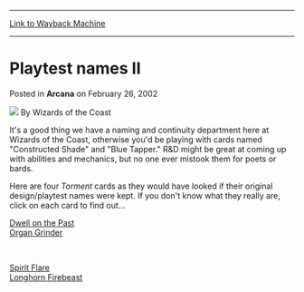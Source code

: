 
---
[Link to Wayback Machine](https://web.archive.org/web/20220701161250/https://magic.wizards.com/en/articles/archive/playtest-names-ii-2002-02-26)

[_metadata_:author]:- "Wizards of the Coast"
[_metadata_:description]:- "It's a good thing we have a naming and continuity department here at Wizards of the Coast, otherwise you'd be playing with cards named `Constructed Shade` and `Blue Tapper.` R&D might be great at coming up with abilities and mechanics, but no one ever mistook them for poets or bards. Here are four Torment cards as they would have looked if their original design/playtest names"
[_metadata_:generator]:- "Drupal 7 (http://drupal.org)"
[_metadata_:node]:- "605816"
[_metadata_:publish_date]:- "2002-02-26"
[_metadata_:source]:- "div-main-content"
[_metadata_:title]:- "Playtest names II"
[_metadata_:wayback_capture_timestamp]:- "2022-07-01 16:12:50"
[_metadata_:wayback_raw_url]:- "https://web.archive.org/web/20220701161250id_/https://magic.wizards.com/en/articles/archive/playtest-names-ii-2002-02-26"
[_metadata_:wayback_url]:- "https://magic.wizards.com/en/articles/archive/playtest-names-ii-2002-02-26"
---


Playtest names II
=================



 Posted in **Arcana**
 on February 26, 2002 






![](https://media.magic.wizards.com/styles/auth_small/public/images/person/wizards_author.jpg)
By Wizards of the Coast












It's a good thing we have a naming and continuity department here at Wizards of the Coast, otherwise you'd be playing with cards named "Constructed Shade" and "Blue Tapper." R&D might be great at coming up with abilities and mechanics, but no one ever mistook them for poets or bards.


Here are four *Torment* cards as they would have looked if their original design/playtest names were kept. If you don't know what they really are, click on each card to find out…


[Dwell on the Past](http://gatherer.wizards.com/Pages/Card/Details.aspx?&name=Dwell%2Bon%2Bthe%2BPast)  
[Organ Grinder](http://gatherer.wizards.com/Pages/Card/Details.aspx?&name=Organ%2BGrinder)


 

[Spirit Flare](http://gatherer.wizards.com/Pages/Card/Details.aspx?&name=Spirit%2BFlare)  
[Longhorn Firebeast](http://gatherer.wizards.com/Pages/Card/Details.aspx?&name=Longhorn%2BFirebeast)








